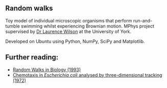 Random walks
---
Toy model of individual microscopic organisms that perform run-and-tumble swimming whilst experiencing Brownian motion. MPhys project supervised by [Dr Laurence Wilson](https://www.york.ac.uk/physics-engineering-technology/people/lg_wilson/) at the University of York. 

Developed on Ubuntu using Python, NumPy, SciPy and Matplotlib.

Further reading:
---
* [Random Walks in Biology (1993)](https://books.google.co.uk/books?hl=en&lr=&id=DjdgXGLoJY8C&oi=fnd&pg=PP11&dq=info:zMnaGqq4qtkJ:scholar.google.com&ots=_B0F6ba6CH&sig=AhInOpv_YgwN8sqgf8vSQiEiiBk&redir_esc=y#v=onepage&q&f=false)
* [Chemotaxis in *Escherichia coli* analysed by three-dimensional tracking (1972)](https://www.nature.com/articles/239500a0)
